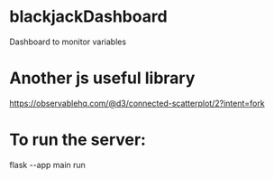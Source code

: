 # blackjackDashboard
Dashboard to monitor variables
# Another js useful library
https://observablehq.com/@d3/connected-scatterplot/2?intent=fork

# To run the server:
flask --app main run  

